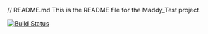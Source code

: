 // README.md
This is the README file for the Maddy_Test project.

[![Build Status](https://travis-ci.org/kosalram/Maddy_Test.svg?branch=master)](https://travis-ci.org/kosalram/Maddy_Test)
